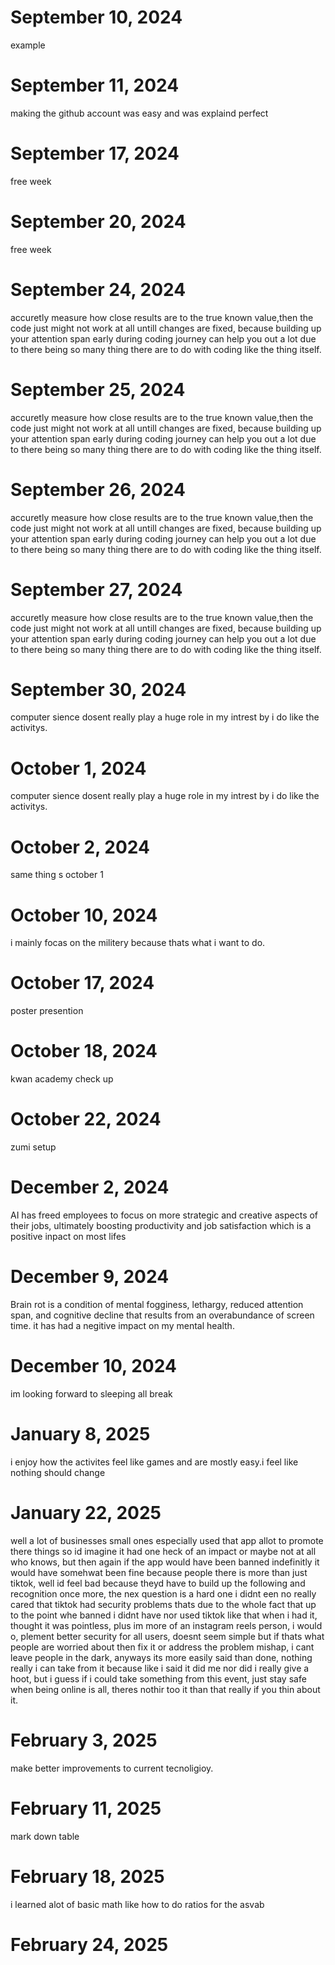 # September 10, 2024
example 
# September 11, 2024
making the github account was easy and was explaind perfect 
# September 17, 2024
free week 
# September 20, 2024
free week 
# September 24, 2024
accuretly measure how close results are to the true known value,then the code just might not work at all untill changes are fixed, because building up your attention span early during coding journey can help you out a lot due to there being so many thing there are to do with coding like the thing itself. 
# September 25, 2024
accuretly measure how close results are to the true known value,then the code just might not work at all untill changes are fixed, because building up your attention span early during coding journey can help you out a lot due to there being so many thing there are to do with coding like the thing itself. 
# September 26, 2024
accuretly measure how close results are to the true known value,then the code just might not work at all untill changes are fixed, because building up your attention span early during coding journey can help you out a lot due to there being so many thing there are to do with coding like the thing itself. 
# September 27, 2024
accuretly measure how close results are to the true known value,then the code just might not work at all untill changes are fixed, because building up your attention span early during coding journey can help you out a lot due to there being so many thing there are to do with coding like the thing itself. 
# September 30, 2024
computer sience dosent really play a huge role in my intrest by i do like the activitys.
# October 1, 2024
computer sience dosent really play a huge role in my intrest by i do like the activitys.
# October 2, 2024
same thing s october 1 
# October 10, 2024 
i mainly focas on the militery because thats what i want to do.
# October 17, 2024
poster presention 
# October 18, 2024
kwan academy check up 
# October 22, 2024
zumi setup
# December 2, 2024
AI has freed employees to focus on more strategic and creative aspects of their jobs, ultimately boosting productivity and job satisfaction which is a positive inpact on most lifes 
# December 9, 2024
Brain rot is a condition of mental fogginess, lethargy, reduced attention span, and cognitive decline that results from an overabundance of screen time. it has had a negitive impact on my mental health.
# December 10, 2024
im looking forward to sleeping all break 
# January 8, 2025
 i enjoy how the activites feel like games and are mostly easy.i feel like nothing should change
# January 22, 2025
well a lot of businesses small ones especially used that app allot to promote there things so id imagine it had one heck of an impact or maybe not at all who knows, but then again if the app would have been banned indefinitly it would have somehwat been fine because people there is more than just tiktok, well id feel bad because theyd have to build up the following and recognition once more, the nex question is a hard one i didnt een no really cared that tiktok had security problems thats due to the whole fact that up to the point whe banned i didnt have nor used tiktok like that when i had it, thought it was pointless, plus im more of an instagram reels person, i would o, plement better security for all users, doesnt seem simple but if thats what people are worried about then fix it or address the problem mishap, i cant leave people in the dark, anyways its more easily said than done, nothing really i can take from it because like i said it did me nor did i really give a hoot, but i guess if i could take something from this event, just stay safe when being online is all, theres nothir too it than that really if you thin about it.
# February 3, 2025
make better improvements to current tecnoligioy.
# February 11, 2025
mark down table 
# February 18, 2025
i learned alot of basic math like how to do ratios for the asvab 
# February 24, 2025

